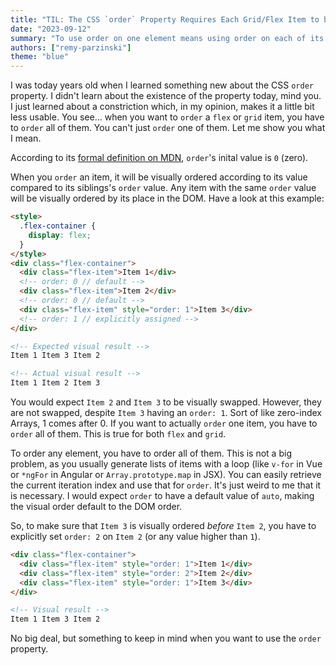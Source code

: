```yaml
---
title: "TIL: The CSS `order` Property Requires Each Grid/Flex Item to be `order`ed"
date: "2023-09-12"
summary: "To use order on one element means using order on each of its siblings, too."
authors: ["remy-parzinski"]
theme: "blue"
---
```


I was today years old when I learned something new about the CSS `order` property. I didn't learn about the existence of the property today, mind you. I just learned about a constriction which, in my opinion, makes it a little bit less usable. You see... when you want to `order` a `flex` or `grid` item, you have to `order` all of them. You can't just `order` one of them. Let me show you what I mean.

According to its [formal definition on MDN](https://developer.mozilla.org/en-US/docs/Web/CSS/order#formal_definition), `order`'s inital value is `0` (zero).

When you `order` an item, it will be visually ordered according to its value compared to its siblings's `order` value. Any item with the same `order` value will be visually ordered by its place in the DOM. Have a look at this example:

```html
<style>
  .flex-container {
    display: flex;
  }
</style>
<div class="flex-container">
  <div class="flex-item">Item 1</div>
  <!-- order: 0 // default -->
  <div class="flex-item">Item 2</div>
  <!-- order: 0 // default -->
  <div class="flex-item" style="order: 1">Item 3</div>
  <!-- order: 1 // explicitly assigned -->
</div>

<!-- Expected visual result -->
Item 1 Item 3 Item 2

<!-- Actual visual result -->
Item 1 Item 2 Item 3
```

You would expect `Item 2` and `Item 3` to be visually swapped. However, they are not swapped, despite `Item 3` having an `order: 1`. Sort of like zero-index Arrays, 1 comes after 0. If you want to actually `order` one item, you have to `order` all of them. This is true for both `flex` and `grid`.

To order any element, you have to order all of them. This is not a big problem, as you usually generate lists of items with a loop (like `v-for` in Vue or `*ngFor` in Angular or `Array.prototype.map` in JSX). You can easily retrieve the current iteration index and use that for `order`. It's just weird to me that it is necessary. I would expect `order` to have a default value of `auto`, making the visual order default to the DOM order.

So, to make sure that `Item 3` is visually ordered _before_ `Item 2`, you have to explicitly set `order: 2` on `Item 2` (or any value higher than `1`).

```html
<div class="flex-container">
  <div class="flex-item" style="order: 1">Item 1</div>
  <div class="flex-item" style="order: 2">Item 2</div>
  <div class="flex-item" style="order: 1">Item 3</div>
</div>

<!-- Visual result -->
Item 1 Item 3 Item 2
```

No big deal, but something to keep in mind when you want to use the `order` property.
